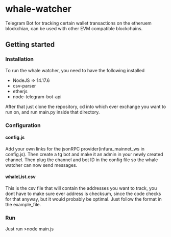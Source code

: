 # whale-watcher
Telegram Bot for tracking certain wallet transactions on the etheruem blockchian, can be used with other EVM compatible blockchains.

## Getting started

### Installation
To run the whale watcher, you need to have the following installed

* NodeJS => 14.17.6
* csv-parser
* etherjs
* node-telegram-bot-api

After that just clone the repository, cd into which ever exchange you want to run on, and run main.py inside that directory.

### Configuration

#### config.js

Add your own links for the jsonRPC provider(infura_mainnet_ws in config.js). Then create a tg bot and make it an admin in your newly created channel. Then plug the channel and bot ID in the config file so the whale watcher can now send messages. 

#### whaleList.csv
This is the csv file that will contain the addresses you want to track, you dont have to make sure ever address is checksum, since the code checks for that anyway, but it would probably be optimal. Just follow the format in the example_file.

### Run
Just run >node main.js

